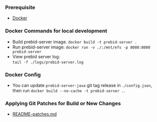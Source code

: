 
### Prerequisite
* [Docker](https://docs.docker.com/engine/)


### Docker Commands for local development

* Build prebid-server image.
  `docker build -t prebid-server .`
* Run prebid-server image: 
 `docker run -v ./:/mnt/efs -p 8080:8080 prebid-server`
* View prebid server log:  
  `tail -f ./logs/prebid-server.log`


### Docker Config
* You can update `prebid-server-java` git tag release in `./config.json`, then run `docker build --no-cache -t prebid-server .`.


### Applying Git Patches for Build or New Changes
* [README-patches.md](README-patches.md)

